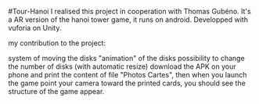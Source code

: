 #Tour-Hanoi
I realised this project in cooperation with Thomas Gubéno. It's a AR version of the hanoi tower game, it runs on android. Developped with vuforia on Unity.

my contribution to the project:

system of moving the disks
"animation" of the disks
possibility to change the number of disks (with automatic resize)
download the APK on your phone and print the content of file "Photos Cartes", then when you launch the game point your camera toward the printed cards, you should see the structure of the game appear.
